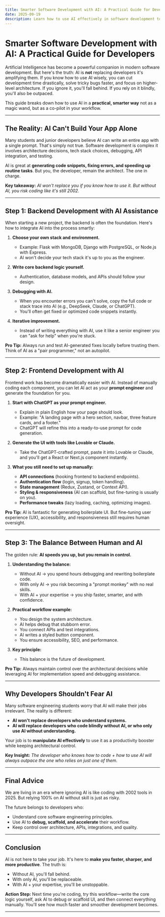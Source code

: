 ```yaml
---
title: Smarter Software Development with AI: A Practical Guide for Developers
date: 2025-09-19
description: Learn how to use AI effectively in software development to speed up your workflow without losing control. A practical guide to combining human expertise with AI tools for backend, frontend, and beyond.
---
```


# Smarter Software Development with AI: A Practical Guide for Developers

Artificial Intelligence has become a powerful companion in modern software development. But here's the truth: AI is **not** replacing developers it's amplifying them. If you know how to use AI wisely, you can cut development time drastically, solve tricky bugs faster, and focus on higher-level architecture. If you ignore it, you'll fall behind. If you rely on it blindly, you'll also be outpaced.  

This guide breaks down how to use AI in a **practical, smarter way** not as a magic wand, but as a co-pilot in your workflow.  

---

## The Reality: AI Can't Build Your App Alone

Many students and junior developers believe AI can write an entire app with a single prompt. That's simply not true. Software development is complex it involves architecture decisions, tech stack choices, debugging, API integration, and testing.  

AI is great at **generating code snippets, fixing errors, and speeding up routine tasks**. But you, the developer, remain the architect. The one in charge.  

**Key takeaway:** *AI won't replace you if you know how to use it. But without AI, you risk coding like it's still 2002.*  

---

## Step 1: Backend Development with AI Assistance

When starting a new project, the backend is often the foundation. Here's how to integrate AI into the process smartly:

1. **Choose your own stack and environment.**  
   - Example: Flask with MongoDB, Django with PostgreSQL, or Node.js with Express.  
   - AI won't decide your tech stack it's up to you as the engineer.  

2. **Write core backend logic yourself.**  
   - Authentication, database models, and APIs should follow your design.  

3. **Debugging with AI.**  
   - When you encounter errors you can't solve, copy the full code or stack trace into AI (e.g., DeepSeek, Claude, or ChatGPT).  
   - You'll often get fixed or optimized code snippets instantly.  

4. **Iterative improvement.**  
   - Instead of writing everything with AI, use it like a senior engineer you can "ask for help" when you're stuck.  

**Pro Tip:** Always run and test AI-generated fixes locally before trusting them. Think of AI as a "pair programmer," not an autopilot.  

---

## Step 2: Frontend Development with AI

Frontend work has become dramatically easier with AI. Instead of manually coding each component, you can let AI act as your **prompt engineer** and generate the foundation for you.

1. **Start with ChatGPT as your prompt engineer.**  
   - Explain in plain English how your page should look.  
   - Example: "A landing page with a hero section, navbar, three feature cards, and a footer."  
   - ChatGPT will refine this into a ready-to-use prompt for code generation.  

2. **Generate the UI with tools like Lovable or Claude.**  
   - Take the ChatGPT-crafted prompt, paste it into Lovable or Claude, and you'll get a React or Next.js component instantly.  

3. **What you still need to set up manually:**  
   - **API connections** (hooking frontend to backend endpoints).  
   - **Authentication flow** (login, signup, token handling).  
   - **State management** (Redux, Zustand, or Context API).  
   - **Styling & responsiveness** (AI can scaffold, but fine-tuning is usually on you).  
   - **Performance tweaks** (lazy loading, caching, optimizing images).  

**Pro Tip:** AI is fantastic for generating boilerplate UI. But fine-tuning user experience (UX), accessibility, and responsiveness still requires human oversight.  

---

## Step 3: The Balance Between Human and AI

The golden rule: **AI speeds you up, but you remain in control.**

1. **Understanding the balance:**
   - Without AI → you spend hours debugging and rewriting boilerplate code.
   - With only AI → you risk becoming a "prompt monkey" with no real skills.
   - With AI + your expertise → you ship faster, smarter, and with confidence.

2. **Practical workflow example:**
   - You design the system architecture.
   - AI helps debug that stubborn error.
   - You connect APIs and test integrations.
   - AI writes a styled button component.
   - You ensure accessibility, SEO, and performance.

3. **Key principle:**
   - This balance is the future of development.

**Pro Tip:** Always maintain control over the architectural decisions while leveraging AI for implementation speed and debugging assistance.

---

## Why Developers Shouldn't Fear AI

Many software engineering students worry that AI will make their jobs irrelevant. The reality is different:  

- **AI won't replace developers who understand systems.**  
- **AI will replace developers who code blindly without AI, or who only use AI without understanding.**  

Your job is to **manipulate AI effectively** to use it as a productivity booster while keeping architectural control.  

**Key Insight:** *The developer who knows how to code + how to use AI will always outpace the one who relies on just one of them.*  

---

## Final Advice

We are living in an era where ignoring AI is like coding with 2002 tools in 2025. But relying 100% on AI without skill is just as risky.  

The future belongs to developers who:  

- Understand core software engineering principles.  
- Use AI to **debug, scaffold, and accelerate** their workflow.  
- Keep control over architecture, APIs, integrations, and quality.  

---

## Conclusion

AI is not here to take your job. It's here to **make you faster, sharper, and more productive**. The truth is:  
- Without AI, you'll fall behind.  
- With only AI, you'll be replaceable.  
- With AI + your expertise, you'll be unstoppable.  

**Action Step:** Next time you're coding, try this workflow—write the core logic yourself, ask AI to debug or scaffold UI, and then connect everything manually. You'll see how much faster and smoother development becomes.  

---